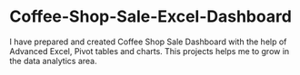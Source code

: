 # Coffee-Shop-Sale-Excel-Dashboard
I have prepared and created Coffee Shop Sale Dashboard with the help of Advanced Excel, Pivot tables and charts. This projects helps me to grow in the data analytics area.
